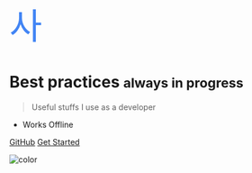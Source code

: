 <h1 style="font-size: 63px;font-weight: 500;" class="logo"><span style="color:#4285f4;">사</span></h1>

# Best practices <small>always in progress</small>

> Useful stuffs I use as a developer

- Works Offline

[GitHub](https://github.com/saxjst/hints)
[Get Started](#docsify)

<!-- background color -->

![color](#b8cbe7)
